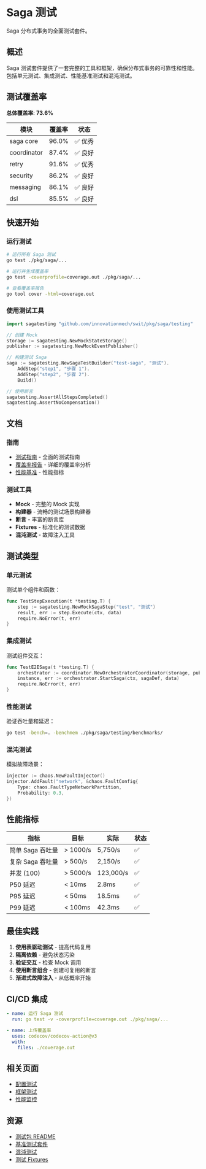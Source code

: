 # Saga 测试

Saga 分布式事务的全面测试套件。

## 概述

Saga 测试套件提供了一套完整的工具和框架，确保分布式事务的可靠性和性能。包括单元测试、集成测试、性能基准测试和混沌测试。

## 测试覆盖率

**总体覆盖率**: **73.6%**

| 模块 | 覆盖率 | 状态 |
|-----|-------|------|
| saga core | 96.0% | ✅ 优秀 |
| coordinator | 87.4% | ✅ 良好 |
| retry | 91.6% | ✅ 优秀 |
| security | 86.2% | ✅ 良好 |
| messaging | 86.1% | ✅ 良好 |
| dsl | 85.5% | ✅ 良好 |

## 快速开始

### 运行测试

```bash
# 运行所有 Saga 测试
go test ./pkg/saga/...

# 运行并生成覆盖率
go test -coverprofile=coverage.out ./pkg/saga/...

# 查看覆盖率报告
go tool cover -html=coverage.out
```

### 使用测试工具

```go
import sagatesting "github.com/innovationmech/swit/pkg/saga/testing"

// 创建 Mock
storage := sagatesting.NewMockStateStorage()
publisher := sagatesting.NewMockEventPublisher()

// 构建测试 Saga
saga := sagatesting.NewSagaTestBuilder("test-saga", "测试").
    AddStep("step1", "步骤 1").
    AddStep("step2", "步骤 2").
    Build()

// 使用断言
sagatesting.AssertAllStepsCompleted()
sagatesting.AssertNoCompensation()
```

## 文档

### 指南

- [测试指南](../../../saga-testing-guide.md) - 全面的测试指南
- [覆盖率报告](../../../saga-test-coverage.md) - 详细的覆盖率分析
- [性能基准](../../../saga-performance-benchmarks.md) - 性能指标

### 测试工具

- **Mock** - 完整的 Mock 实现
- **构建器** - 流畅的测试场景构建器
- **断言** - 丰富的断言库
- **Fixtures** - 标准化的测试数据
- **混沌测试** - 故障注入工具

## 测试类型

### 单元测试

测试单个组件和函数：

```go
func TestStepExecution(t *testing.T) {
    step := sagatesting.NewMockSagaStep("test", "测试")
    result, err := step.Execute(ctx, data)
    require.NoError(t, err)
}
```

### 集成测试

测试组件交互：

```go
func TestE2ESaga(t *testing.T) {
    orchestrator := coordinator.NewOrchestratorCoordinator(storage, publisher)
    instance, err := orchestrator.StartSaga(ctx, sagaDef, data)
    require.NoError(t, err)
}
```

### 性能测试

验证吞吐量和延迟：

```bash
go test -bench=. -benchmem ./pkg/saga/testing/benchmarks/
```

### 混沌测试

模拟故障场景：

```go
injector := chaos.NewFaultInjector()
injector.AddFault("network", &chaos.FaultConfig{
    Type: chaos.FaultTypeNetworkPartition,
    Probability: 0.3,
})
```

## 性能指标

| 指标 | 目标 | 实际 | 状态 |
|-----|------|------|------|
| 简单 Saga 吞吐量 | > 1000/s | 5,750/s | ✅ |
| 复杂 Saga 吞吐量 | > 500/s | 2,150/s | ✅ |
| 并发 (100) | > 5000/s | 123,000/s | ✅ |
| P50 延迟 | < 10ms | 2.8ms | ✅ |
| P95 延迟 | < 50ms | 18.5ms | ✅ |
| P99 延迟 | < 100ms | 42.3ms | ✅ |

## 最佳实践

1. **使用表驱动测试** - 提高代码复用
2. **隔离依赖** - 避免状态污染
3. **验证交互** - 检查 Mock 调用
4. **使用断言组合** - 创建可复用的断言
5. **渐进式故障注入** - 从低概率开始

## CI/CD 集成

```yaml
- name: 运行 Saga 测试
  run: go test -v -coverprofile=coverage.out ./pkg/saga/...

- name: 上传覆盖率
  uses: codecov/codecov-action@v3
  with:
    files: ./coverage.out
```

## 相关页面

- [配置测试](../guide/config-testing.md)
- [框架测试](../guide/testing.md)
- [性能监控](../guide/monitoring.md)

## 资源

- [测试包 README](https://github.com/innovationmech/swit/tree/master/pkg/saga/testing)
- [基准测试套件](https://github.com/innovationmech/swit/tree/master/pkg/saga/testing/benchmarks)
- [混沌测试](https://github.com/innovationmech/swit/tree/master/pkg/saga/testing/chaos)
- [测试 Fixtures](https://github.com/innovationmech/swit/tree/master/pkg/saga/testing/fixtures)

